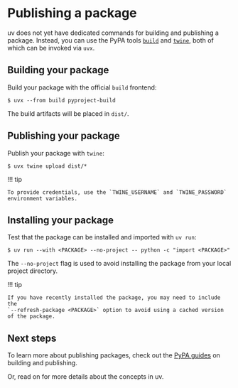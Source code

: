 # Publishing a package

uv does not yet have dedicated commands for building and publishing a package. Instead, you can use
the PyPA tools [`build`](https://github.com/pypa/build) and
[`twine`](https://github.com/pypa/twine), both of which can be invoked via `uvx`.

## Building your package

Build your package with the official `build` frontend:

```console
$ uvx --from build pyproject-build
```

The build artifacts will be placed in `dist/`.

## Publishing your package

Publish your package with `twine`:

```console
$ uvx twine upload dist/*
```

!!! tip

    To provide credentials, use the `TWINE_USERNAME` and `TWINE_PASSWORD` environment variables.

## Installing your package

Test that the package can be installed and imported with `uv run`:

```console
$ uv run --with <PACKAGE> --no-project -- python -c "import <PACKAGE>"
```

The `--no-project` flag is used to avoid installing the package from your local project directory.

!!! tip

    If you have recently installed the package, you may need to include the
    `--refresh-package <PACKAGE>` option to avoid using a cached version of the package.

## Next steps

To learn more about publishing packages, check out the
[PyPA guides](https://packaging.python.org/en/latest/guides/section-build-and-publish/) on building
and publishing.

Or, read on for more details about the concepts in uv.
